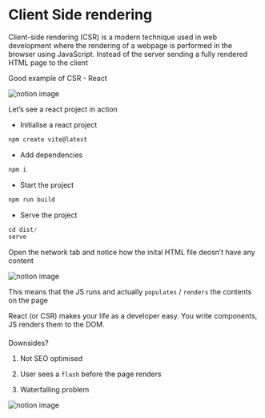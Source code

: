 # Client Side rendering

Client-side rendering (CSR) is a modern technique used in web development where the rendering of a webpage is performed in the browser using JavaScript. Instead of the server sending a fully rendered HTML page to the client

Good example of CSR - React

![notion image](https://www.notion.so/image/https%3A%2F%2Fprod-files-secure.s3.us-west-2.amazonaws.com%2F085e8ad8-528e-47d7-8922-a23dc4016453%2Ff7813ee0-6e5a-415a-a8a4-e9b9b8aceca1%2FScreenshot_2024-04-05_at_9.14.58_PM.png?table=block&id=a5fda757-8cae-4a51-9733-a6de02e4c1cd&cache=v2)

Let’s see a react project in action

*   Initialise a react project

```javascript
npm create vite@latest
```

*   Add dependencies

```javascript
npm i
```

*   Start the project

```javascript
npm run build
```

*   Serve the project

```javascript
cd dist/
serve
```

Open the network tab and notice how the inital HTML file deosn’t have any content

![notion image](https://www.notion.so/image/https%3A%2F%2Fprod-files-secure.s3.us-west-2.amazonaws.com%2F085e8ad8-528e-47d7-8922-a23dc4016453%2F4611fa82-f337-4a35-901c-8a2eb1ab7cee%2FScreenshot_2024-04-05_at_9.22.57_PM.png?table=block&id=71bb352f-ddaf-47dd-8f08-8f9a68ff5a31&cache=v2)

This means that the JS runs and actually `populates` / `renders` the contents on the page

React (or CSR) makes your life as a developer easy. You write components, JS renders them to the DOM.

#### 

[](#23d15c3e6b4b4a54bb9a48e6ed231bd9 "Downsides?")Downsides?

1.  Not SEO optimised

2.  User sees a `flash` before the page renders

3.  Waterfalling problem

![notion image](https://www.notion.so/image/https%3A%2F%2Fprod-files-secure.s3.us-west-2.amazonaws.com%2F085e8ad8-528e-47d7-8922-a23dc4016453%2F14e94b35-2af0-4d4d-a498-651cdc4b0ae1%2FScreenshot_2024-04-05_at_9.26.44_PM.png?table=block&id=8ba94d9a-2843-4aa1-875d-56aca7e746b4&cache=v2)